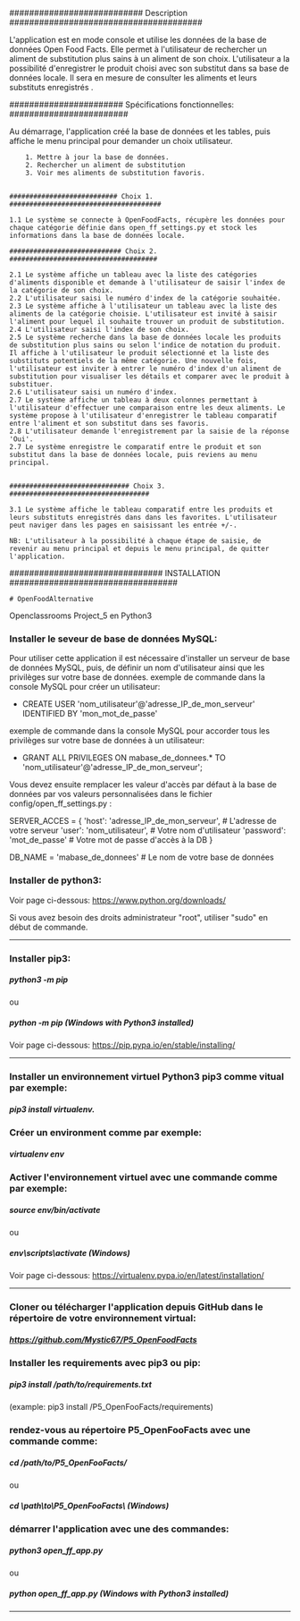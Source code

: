 ########################### Description #######################################

L'application est en mode console et utilise les données de la base de données Open Food Facts. Elle permet à l'utilisateur de rechercher un aliment de substitution plus sains à un aliment de son choix. L'utilisateur a la possibilité d'enregistrer le produit choisi avec son substitut dans sa base de données locale. Il sera en mesure de consulter les aliments et leurs substituts enregistrés .  


####################### Spécifications fonctionnelles: ########################

Au démarrage, l'application créé la base de données et les tables, puis affiche le menu principal pour demander un choix utilisateur.

        1. Mettre à jour la base de données.
        2. Rechercher un aliment de substitution
        3. Voir mes aliments de substitution favoris.


    ########################### Choix 1. ######################################

    1.1 Le système se connecte à OpenFoodFacts, récupère les données pour chaque catégorie définie dans open_ff_settings.py et stock les informations dans la base de données locale.

    ############################ Choix 2. #####################################

    2.1 Le système affiche un tableau avec la liste des catégories d'aliments disponible et demande à l'utilisateur de saisir l'index de la catégorie de son choix.
    2.2 L'utilisateur saisi le numéro d'index de la catégorie souhaitée.
    2.3 Le système affiche à l'utilisateur un tableau avec la liste des aliments de la catégorie choisie. L'utilisateur est invité à saisir l'aliment pour lequel il souhaite trouver un produit de substitution.
    2.4 L'utilisateur saisi l'index de son choix.
    2.5 Le système recherche dans la base de données locale les produits de substitution plus sains ou selon l'indice de notation du produit. Il affiche à l'utilisateur le produit sélectionné et la liste des substituts potentiels de la même catégorie. Une nouvelle fois, l'utilisateur est inviter à entrer le numéro d'index d'un aliment de substitution pour visualiser les détails et comparer avec le produit à substituer.
    2.6 L'utilisateur saisi un numéro d'index.
    2.7 Le système affiche un tableau à deux colonnes permettant à l'utilisateur d'effectuer une comparaison entre les deux aliments. Le système propose à l'utilisateur d'enregistrer le tableau comparatif entre l'aliment et son substitut dans ses favoris.
    2.8 L'utilisateur demande l'enregistrement par la saisie de la réponse 'Oui'.  
    2.7 Le système enregistre le comparatif entre le produit et son substitut dans la base de données locale, puis reviens au menu principal.


    ############################## Choix 3. ###################################

    3.1 Le système affiche le tableau comparatif entre les produits et leurs substituts enregistrés dans dans les favorites. L'utilisateur peut naviger dans les pages en saisissant les entrée +/-.

    NB: L'utilisateur à la possibilité à chaque étape de saisie, de revenir au menu principal et depuis le menu principal, de quitter l'application.


############################### INSTALLATION ##################################

    # OpenFoodAlternative
Openclassrooms Project_5 en Python3

### Installer le seveur de base de données MySQL:
Pour utiliser  cette application il est nécessaire d'installer un serveur de base de données MySQL, puis, de définir un nom d'utilisateur ainsi que les privilèges sur votre base de données.
exemple de commande dans la console MySQL pour créer un utilisateur:
- CREATE USER 'nom_utilisateur'@'adresse_IP_de_mon_serveur' IDENTIFIED BY 'mon_mot_de_passe'

exemple de commande dans la console MySQL pour accorder tous les privilèges sur votre base de données à un utilisateur:
- GRANT ALL PRIVILEGES ON mabase_de_donnees.* TO 'nom_utilisateur'@'adresse_IP_de_mon_serveur';

Vous devez ensuite remplacer les valeur d'accès par défaut à la base de données par vos valeurs personnalisées dans le fichier config/open_ff_settings.py :

SERVER_ACCES = {
  'host': 'adresse_IP_de_mon_serveur',     # L'adresse de votre serveur
  'user': 'nom_utilisateur',               # Votre nom d'utilisateur
  'password': 'mot_de_passe'               # Votre mot de passe d'accès à la DB
}

DB_NAME = 'mabase_de_donnees'              # Le nom de votre base de données


### Installer de python3:
Voir page ci-dessous:
https://www.python.org/downloads/

Si vous avez besoin des droits administrateur "root", utiliser "sudo" en début de commande.
__________________________________________________________________________________________________________________________
### Installer pip3:
  ##### python3 -m pip
  ou
  ##### python -m pip (Windows with Python3 installed)
Voir page ci-dessous:
https://pip.pypa.io/en/stable/installing/
___________________________________________________________________________________________________________________________
### Installer un environnement virtuel Python3 pip3 comme vitual par exemple:
  ##### pip3 install virtualenv.

### Créer un environment comme par exemple:
  ##### virtualenv env

### Activer l'environnement virtuel avec une commande comme par exemple:
  ##### source env/bin/activate
  ou
  ##### env\scripts\activate (Windows)
Voir page ci-dessous:
https://virtualenv.pypa.io/en/latest/installation/
____________________________________________________________________________________________________________________________
### Cloner ou télécharger l'application depuis GitHub dans le répertoire de votre environnement virtual:
  ##### https://github.com/Mystic67/P5_OpenFoodFacts

### Installer les requirements avec pip3 ou pip:
  ##### pip3 install /path/to/requirements.txt   
  (example: pip3 install /P5_OpenFooFacts/requirements)

### rendez-vous au répertoire P5_OpenFooFacts avec une commande comme:
  ##### cd /path/to/P5_OpenFooFacts/
  ou
  ##### cd \path\to\P5_OpenFooFacts\   (Windows)

### démarrer l'application avec une des commandes:
  ##### python3 open_ff_app.py
  ou
  ##### python open_ff_app.py (Windows with Python3 installed)
__________________________________________________________________________________________________________________________
